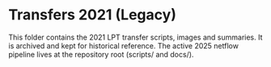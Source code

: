 ﻿# Transfers 2021 (Legacy)

This folder contains the 2021 LPT transfer scripts, images and summaries.
It is archived and kept for historical reference. The active 2025 netflow
pipeline lives at the repository root (scripts/ and docs/).
